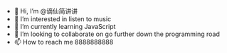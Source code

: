 - 👋 Hi, I’m @谪仙简讲讲
- 👀 I’m interested in listen to music
- 🌱 I’m currently learning JavaScript
- 💞️ I’m looking to collaborate on go further down the programming road
- 📫 How to reach me 8888888888

<!---
dixianjjl/dixianjjl is a ✨ special ✨ repository because its `README.md` (this file) appears on your GitHub profile.
You can click the Preview link to take a look at your changes.
--->
